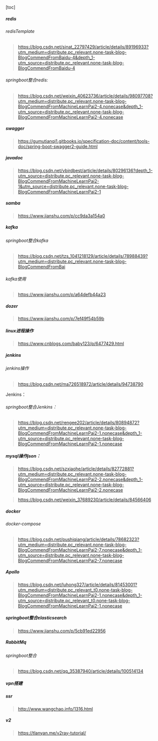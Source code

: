 [toc]

##### redis

###### redisTemplate

> https://blog.csdn.net/sinat_22797429/article/details/89196933?utm_medium=distribute.pc_relevant.none-task-blog-BlogCommendFromBaidu-4&depth_1-utm_source=distribute.pc_relevant.none-task-blog-BlogCommendFromBaidu-4

###### springboot整合redis:

> https://blog.csdn.net/weixin_40623736/article/details/98097708?utm_medium=distribute.pc_relevant.none-task-blog-BlogCommendFromMachineLearnPai2-4.nonecase&depth_1-utm_source=distribute.pc_relevant.none-task-blog-BlogCommendFromMachineLearnPai2-4.nonecase

##### swagger

> https://gumutianqi1.gitbooks.io/specification-doc/content/tools-doc/spring-boot-swagger2-guide.html

##### javadoc

> https://blog.csdn.net/vbirdbest/article/details/80296136?depth_1-utm_source=distribute.pc_relevant.none-task-blog-BlogCommendFromMachineLearnPai2-1&utm_source=distribute.pc_relevant.none-task-blog-BlogCommendFromMachineLearnPai2-1



##### samba

>  https://www.jianshu.com/p/cc9da3a154a0



##### kafka

###### springboot整合kafka

> https://blog.csdn.net/tzs_1041218129/article/details/78988439?utm_medium=distribute.pc_relevant.none-task-blog-BlogCommendFromBai

###### kafka使用

> https://www.jianshu.com/p/a64defb44a23

##### dozer

> https://www.jianshu.com/p/7ef49f54b59b

##### linux进程操作

> https://www.cnblogs.com/baby123/p/6477429.html

##### jenkins

###### jenkins操作

> https://blog.csdn.net/ma726518972/article/details/94738790

Jenkins：

###### springboot整合Jenkins：

> https://blog.csdn.net/rengee202/article/details/80894872?utm_medium=distribute.pc_relevant.none-task-blog-BlogCommendFromMachineLearnPai2-1.nonecase&depth_1-utm_source=distribute.pc_relevant.none-task-blog-BlogCommendFromMachineLearnPai2-1.nonecase

##### mysql操作json：

> https://blog.csdn.net/szxiaohe/article/details/82772881?utm_medium=distribute.pc_relevant.none-task-blog-BlogCommendFromMachineLearnPai2-2.nonecase&depth_1-utm_source=distribute.pc_relevant.none-task-blog-BlogCommendFromMachineLearnPai2-2.nonecase

> https://blog.csdn.net/weixin_37689230/article/details/84566406

##### docker

###### docker-compose

> https://blog.csdn.net/pushiqiang/article/details/78682323?utm_medium=distribute.pc_relevant.none-task-blog-BlogCommendFromMachineLearnPai2-7.nonecase&depth_1-utm_source=distribute.pc_relevant.none-task-blog-BlogCommendFromMachineLearnPai2-7.nonecase

##### Apollo

> https://blog.csdn.net/luhong327/article/details/81453001?utm_medium=distribute.pc_relevant_t0.none-task-blog-BlogCommendFromMachineLearnPai2-1.nonecase&depth_1-utm_source=distribute.pc_relevant_t0.none-task-blog-BlogCommendFromMachineLearnPai2-1.nonecase

##### springboot整合elasticsearch

> https://www.jianshu.com/p/5cb91ed22956

##### RabbitMq

###### springboot整合

> https://blog.csdn.net/qq_35387940/article/details/100514134





##### vpn搭建

##### ssr

> http://www.wangchao.info/1316.html

##### v2

> https://tlanyan.me/v2ray-tutorial/